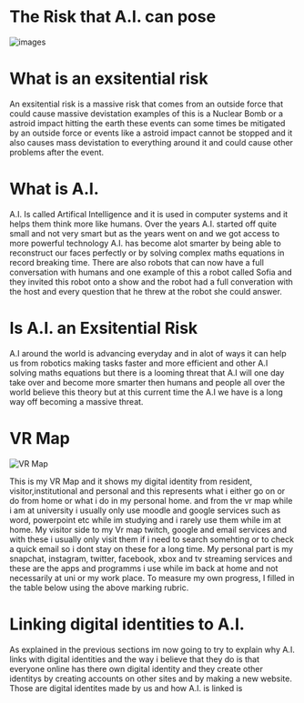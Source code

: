 # The Risk that A.I. can pose 
![images](https://user-images.githubusercontent.com/116067783/204495523-1ba6e782-e802-4469-86a1-af29f39cc23a.jpg)

# What is an exsitential risk

An exsitential risk is a massive risk that comes from an outside force that could cause massive devistation examples of this is a Nuclear Bomb or a astroid impact hitting the earth these events can some times be mitigated by an outside force or events like a astroid impact cannot be stopped and it also causes mass devistation to everything around it and could cause other problems after the event.

# What is A.I.
A.I. Is called Artifical Intelligence and it is used in computer systems and it helps them think more like humans. Over the years A.I. started off quite small and not very smart but as the years went on and we got access to more powerful technology A.I. has become alot smarter by being able to reconstruct our faces perfectly or by solving complex maths equations in record breaking time. There are also robots that can now have a full conversation with humans and one example of this a robot called Sofia and they invited this robot onto a show and the robot had a full converation with the host and every question that he threw at the robot she could answer. 

# Is A.I. an Exsitential Risk
A.I around the world is advancing everyday and in alot of ways it can help us from robotics making tasks faster and more efficient and other A.I solving maths equations but there is a looming threat that A.I will one day take over and become more smarter then humans and people all over the world believe this theory but at this current time the A.I we have is a long way off becoming a massive threat.

# VR Map
![VR Map](https://user-images.githubusercontent.com/116067783/211817297-df682062-6e61-4d12-be19-47ae5969fd7b.jpg)

This is my VR Map and it shows my digital identity from resident, visitor,institutional and personal and this represents what i either go on or do from home or what i do in my personal home. and from the vr map while i am at university i usually only use moodle and google services such as word, powerpoint etc while im studying and i rarely use them while im at home. My visitor side to my Vr map twitch, google and email services and with these i usually only visit them if i need to search somehting or to check a quick email so i dont stay on these for a long time. My personal part is my snapchat, instagram, twitter, facebook, xbox and tv streaming services and these are the apps and programms i use while im back at home and not necessarily at uni or my work place.
To measure my own progress, I filled in the table below using the above marking rubric.

# Linking digital identities to A.I.
As explained in the previous sections im now going to try to explain why A.I. links with digital identities and the way i believe that they do is that everyone online has there own digital identity and they create other identitys by creating accounts on other sites and by making a new website. Those are digital identites made by us and how A.I. is linked is
